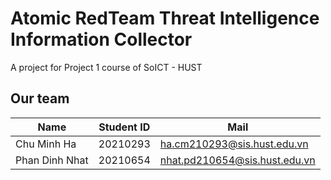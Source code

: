 # Atomic RedTeam Threat Intelligence Information Collector

A project for Project 1 course of SoICT - HUST  

## Our team
| Name           |  Student ID | Mail                          |
|----------------|-------------|-------------------------------|
| Chu Minh Ha    | 20210293    | ha.cm210293@sis.hust.edu.vn   |
| Phan Dinh Nhat | 20210654    | nhat.pd210654@sis.hust.edu.vn |

